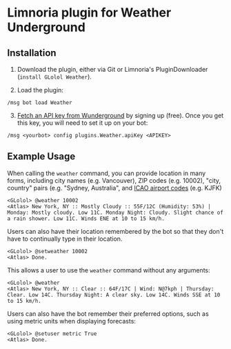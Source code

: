 # Limnoria plugin for Weather Underground

## Installation

1) Download the plugin, either via Git or Limnoria's PluginDownloader (`install GLolol Weather`).

2) Load the plugin:

```
/msg bot load Weather
```

3) [Fetch an API key from Wunderground](http://www.wunderground.com/weather/api/) by signing up (free).
Once you get this key, you will need to set it up on your bot:

```
/msg <yourbot> config plugins.Weather.apiKey <APIKEY>
```

## Example Usage

When calling the `weather` command, you can provide location in many forms, including city names (e.g. Vancouver), ZIP codes (e.g. 10002), "city, country" pairs (e.g. "Sydney, Australia", and [ICAO airport codes](https://en.wikipedia.org/wiki/International_Civil_Aviation_Organization_airport_code) (e.g. KJFK)


```
<GLolol> @weather 10002
<Atlas> New York, NY :: Mostly Cloudy :: 55F/12C (Humidity: 53%) | Monday: Mostly cloudy. Low 11C. Monday Night: Cloudy. Slight chance of a rain shower. Low 11C. Winds ENE at 10 to 15 km/h.
```

Users can also have their location remembered by the bot so that they don't have to continually type in their location.

```
<GLolol> @setweather 10002
<Atlas> Done.
```

This allows a user to use the `weather` command without any arguments:

```
<GLolol> @weather
<Atlas> New York, NY :: Clear :: 64F/17C | Wind: N@7kph | Thursday: Clear. Low 14C. Thursday Night: A clear sky. Low 14C. Winds SSE at 10 to 15 km/h.
```

Users can also have the bot remember their preferred options, such as using metric units when displaying forecasts:

```
<GLolol> @setuser metric True
<Atlas> Done.
```
